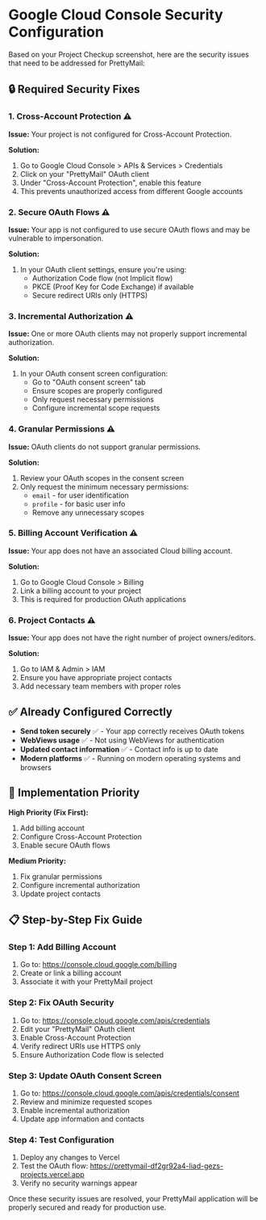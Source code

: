 # Google Cloud Console Security Configuration

Based on your Project Checkup screenshot, here are the security issues that need to be addressed for PrettyMail:

## 🔒 Required Security Fixes

### 1. Cross-Account Protection ⚠️
**Issue:** Your project is not configured for Cross-Account Protection.

**Solution:**
1. Go to Google Cloud Console > APIs & Services > Credentials
2. Click on your "PrettyMail" OAuth client
3. Under "Cross-Account Protection", enable this feature
4. This prevents unauthorized access from different Google accounts

### 2. Secure OAuth Flows ⚠️
**Issue:** Your app is not configured to use secure OAuth flows and may be vulnerable to impersonation.

**Solution:**
1. In your OAuth client settings, ensure you're using:
   - Authorization Code flow (not Implicit flow)
   - PKCE (Proof Key for Code Exchange) if available
   - Secure redirect URIs only (HTTPS)

### 3. Incremental Authorization ⚠️
**Issue:** One or more OAuth clients may not properly support incremental authorization.

**Solution:**
1. In your OAuth consent screen configuration:
   - Go to "OAuth consent screen" tab
   - Ensure scopes are properly configured
   - Only request necessary permissions
   - Configure incremental scope requests

### 4. Granular Permissions ⚠️
**Issue:** OAuth clients do not support granular permissions.

**Solution:**
1. Review your OAuth scopes in the consent screen
2. Only request the minimum necessary permissions:
   - `email` - for user identification
   - `profile` - for basic user info
   - Remove any unnecessary scopes

### 5. Billing Account Verification ⚠️
**Issue:** Your app does not have an associated Cloud billing account.

**Solution:**
1. Go to Google Cloud Console > Billing
2. Link a billing account to your project
3. This is required for production OAuth applications

### 6. Project Contacts ⚠️
**Issue:** Your app does not have the right number of project owners/editors.

**Solution:**
1. Go to IAM & Admin > IAM
2. Ensure you have appropriate project contacts
3. Add necessary team members with proper roles

## ✅ Already Configured Correctly

- **Send token securely** ✅ - Your app correctly receives OAuth tokens
- **WebViews usage** ✅ - Not using WebViews for authentication
- **Updated contact information** ✅ - Contact info is up to date
- **Modern platforms** ✅ - Running on modern operating systems and browsers

## 🚀 Implementation Priority

**High Priority (Fix First):**
1. Add billing account
2. Configure Cross-Account Protection
3. Enable secure OAuth flows

**Medium Priority:**
1. Fix granular permissions
2. Configure incremental authorization
3. Update project contacts

## 📋 Step-by-Step Fix Guide

### Step 1: Add Billing Account
1. Go to: https://console.cloud.google.com/billing
2. Create or link a billing account
3. Associate it with your PrettyMail project

### Step 2: Fix OAuth Security
1. Go to: https://console.cloud.google.com/apis/credentials
2. Edit your "PrettyMail" OAuth client
3. Enable Cross-Account Protection
4. Verify redirect URIs use HTTPS only
5. Ensure Authorization Code flow is selected

### Step 3: Update OAuth Consent Screen
1. Go to: https://console.cloud.google.com/apis/credentials/consent
2. Review and minimize requested scopes
3. Enable incremental authorization
4. Update app information and contacts

### Step 4: Test Configuration
1. Deploy any changes to Vercel
2. Test the OAuth flow: https://prettymail-df2gr92a4-liad-gezs-projects.vercel.app
3. Verify no security warnings appear

Once these security issues are resolved, your PrettyMail application will be properly secured and ready for production use.
